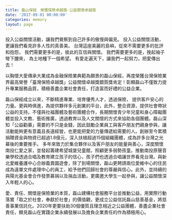 ```yaml
---
title: 磊山保經　榮獲保險卓越獎-公益關懷卓越獎
date: '2017-09-01 00:00:00'
categories: memory
layout: page
---
```


投入公益關懷活動，讓我們覺察到自己許多的傲慢與偏見。
投入公益關懷活動，更讓我們看見許多人性的真善美。
台灣這座美麗的島嶼，從來不需要更多的批評和抱怨，
我們需要更多的是，彼此的互信與關懷。
我們需要更多的是，挽起袖子彎下腰來，
為土地種下一個希望。
有愛走遍天下，讓我們一起努力，把愛傳出去！
　　
	
以胸懷大愛傳承大業成為金融保險業典範為願景的磊山保經，再度榮獲台灣保險業界最高榮譽「臺灣保險卓越獎」公益關懷卓越獎銀質獎肯定！彰顯磊山不僅致力提升專業服務品質，積極善盡企業社會責任，打造富而好禮的公益企業。

磊山保經成立以來，不斷精進專業、培育優秀人才，透過保險， 提供客戶安心的力量。更與時俱進，為提供夥伴多元創業的平台，此外，整合資源，提供社會帶狀公益的支持。不僅與社福團體及藝術團體合作，長期關懷青少年兒童和身心障礙團體並投入文教、藝術推廣，透過教育以及人文關懷的方式來協助各個團體。磊山深知「公益勸募」需要的不只是金錢，因此鼓勵企業員工與客戶朋友們親身參與，讓活動能夠更有意義且長遠經營，也更能把愛的力量傳遞給需要的人。創辦至今累積捐贈資金與物資已超過1.8億元，深入扶植超過15個組織團體，成為許多台灣之光幕後的重要推手。
多年來致力於集合夥伴以及客戶朋友的能量與善心，深度關懷南投仁愛之家，並發起籌建希望城堡兒童館，照顧更多弱勢孩童。推動南投原聲音樂學校透過合唱及教育建立孩子的信心，孩子們也透過合唱讓世界看見台灣。與新北愛維養護中心合辦義賣園遊會，除了到場關懷，磊山更聘請兩位愛維中心的住民成為遠單文件處理中心的員工，給予他們回歸社會的尊嚴與信心。此外，並持續的與陽光基金會合作發票募捐以及捐血活動，更廣邀大學生一起參與，讓公益關懷深入年輕人的心。

愛、責任、關懷是保險業的本質，磊山建構社會服務平台並推動公益，用實際行動落實「取之於社會，奉獻於社會」的價值觀，更成立公益信託磊山慈善基金，將慈善事業信託化。2020年更要扶助30個優質且理念相近之公益團體，善盡企業社會責任，顯見磊山在實踐企業永續發展以及擔負企業責任的作為積極用心。